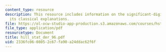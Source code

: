```yaml
---
content_type: resource
description: This resource includes information on the significant-digit law, and
  its classical explanations.
file: https://ol-ocw-studio-app-production.s3.amazonaws.com/courses/hst-508-quantitative-genomics-fall-2005/2336fc0608052c67fa90a24ddac62f6f_hill_stat_der_96.pdf
file_type: application/pdf
resourcetype: Document
title: hill_stat_der_96.pdf
uid: 2336fc06-0805-2c67-fa90-a24ddac62f6f
---
```

